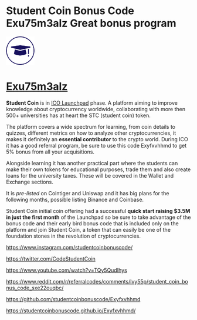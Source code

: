 # Student Coin Bonus Code **Exu75m3alz** Great bonus program

<img src="Studentcoin.svg" alt="Icon" class="inline" width="77" height="77"/>
<meta property="og:image" content="meta.png">
<meta name="google-site-verification" content="kTrUGLJ-kWo92nXwpUIoNHwOHVKeVtVYEeEBDb_HQaA" />


 <link rel="shortcut icon" type="image/x-icon" href="favicon.ico">

# [Exu75m3alz](https://studentcoinbonuscode.github.io/Exyfxvhhmd/)

**Student Coin** is in [ICO Launchpad](https://studentcoin.app/?ref=Exyfxvhhmd)
 phase. A platform aiming to improve knowledge about cryptocurrency worldwide, collaborating with more then 500+ universities has at heart the STC (student coin) token.

The platform covers a wide spectrum for learning, from coin details to quizzes, different metrics on how to analyze other cryptocurrencies, it makes it definitely an **essential contributor** to the crypto world.
During ICO it has a good referral program, be sure to use this code Exyfxvhhmd to get 5% bonus from all your acquisitions.

Alongside learning it has another practical part where the students can make their own tokens for educational purposes, trade them and also create loans for the university taxes. These will be covered in the Wallet and Exchange sections.

It is *pre-listed* on Cointiger and Uniswap and it has big plans for the following months, possible listing Binance and Coinbase.

Student Coin initial coin offering had a successful **quick start raising $3.5M in just the first month** of the Launchpad so be sure to take advantage of the bonus code and their early bird bonus code that is included only on the platform and join Student Coin, a token that can easily be one of the foundation stones in the revolution of cryptocurrencies.


https://www.instagram.com/studentcoinbonuscode/

https://twitter.com/CodeStudentCoin

https://www.youtube.com/watch?v=TQy5QudIhys

https://www.reddit.com/r/referralcodes/comments/lvy55p/student_coin_bonus_code_sxe22ouqbc/

https://github.com/studentcoinbonuscode/Exyfxvhhmd

https://studentcoinbonuscode.github.io/Exyfxvhhmd/


<!-- Global site tag (gtag.js) - Google Analytics -->
<script async src="https://www.googletagmanager.com/gtag/js?id=UA-194571179-2">
</script>
<script>
  window.dataLayer = window.dataLayer || [];
  function gtag(){dataLayer.push(arguments);}
  gtag('js', new Date());

  gtag('config', 'UA-194571179-2');
</script>
